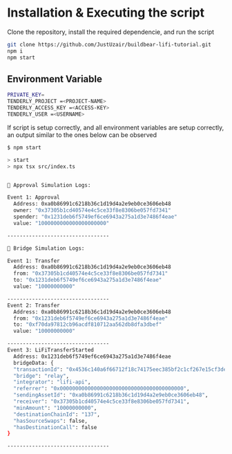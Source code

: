 # Installation & Executing the script

Clone the repository, install the required dependencie, and run the script

```bash
git clone https://github.com/JustUzair/buildbear-lifi-tutorial.git
npm i
npm start
```

## Environment Variable

```bash
PRIVATE_KEY=
TENDERLY_PROJECT =<PROJECT-NAME>
TENDERLY_ACCESS_KEY =<ACCESS-KEY>
TENDERLY_USER =<USERNAME>
```

If script is setup correctly, and all environment variables are setup correctly, an output similar to the ones below can be observed

```bash
$ npm start

> start
> npx tsx src/index.ts


🔹 Approval Simulation Logs:

Event 1: Approval
  Address: 0xa0b86991c6218b36c1d19d4a2e9eb0ce3606eb48
  owner: "0x37305b1cd40574e4c5ce33f8e8306be057fd7341"
  spender: "0x1231deb6f5749ef6ce6943a275a1d3e7486f4eae"
  value: "1000000000000000000000"

---------------------------------

🔹 Bridge Simulation Logs:

Event 1: Transfer
  Address: 0xa0b86991c6218b36c1d19d4a2e9eb0ce3606eb48
  from: "0x37305b1cd40574e4c5ce33f8e8306be057fd7341"
  to: "0x1231deb6f5749ef6ce6943a275a1d3e7486f4eae"
  value: "10000000000"

---------------------------------
Event 2: Transfer
  Address: 0xa0b86991c6218b36c1d19d4a2e9eb0ce3606eb48
  from: "0x1231deb6f5749ef6ce6943a275a1d3e7486f4eae"
  to: "0xf70da97812cb96acdf810712aa562db8dfa3dbef"
  value: "10000000000"

---------------------------------
Event 3: LiFiTransferStarted
  Address: 0x1231deb6f5749ef6ce6943a275a1d3e7486f4eae
  bridgeData: {
  "transactionId": "0x4536c140a6f66712f18c74175eec385bf2c1cf267e15cf3de802bf0cfadcfd1e",
  "bridge": "relay",
  "integrator": "lifi-api",
  "referrer": "0x0000000000000000000000000000000000000000",
  "sendingAssetId": "0xa0b86991c6218b36c1d19d4a2e9eb0ce3606eb48",
  "receiver": "0x37305b1cd40574e4c5ce33f8e8306be057fd7341",
  "minAmount": "10000000000",
  "destinationChainId": "137",
  "hasSourceSwaps": false,
  "hasDestinationCall": false
}

---------------------------------
```
